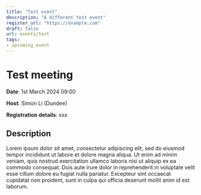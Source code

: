 ```yaml
---
title: "Test event"
description: "A different test event"
register_url: "https://example.com"
draft: false
url: events/test
tags:
- upcoming_event
---
```


# Test meeting
**Date**: 1st March 2024 09:00

**Host**: Simon Li (Dundee)

**Registration details**: xxx

## Description

Lorem ipsum dolor sit amet, consectetur adipiscing elit, sed do eiusmod tempor incididunt ut labore et dolore magna aliqua. Ut enim ad minim veniam, quis nostrud exercitation ullamco laboris nisi ut aliquip ex ea commodo consequat. Duis aute irure dolor in reprehenderit in voluptate velit esse cillum dolore eu fugiat nulla pariatur. Excepteur sint occaecat cupidatat non proident, sunt in culpa qui officia deserunt mollit anim id est laborum.



